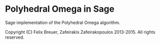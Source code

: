 # Polyhedral Omega in Sage

Sage implementation of the Polyhedral Omega algorithm.

Copyright (C) Felix Breuer, Zafeirakis Zafeirakopoulos 2013-2015. All rights reserved.
